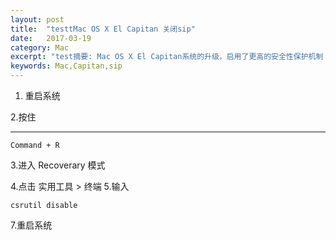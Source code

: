 ```yaml
---
layout: post
title:  "testtMac OS X El Capitan 关闭sip"
date:   2017-03-19
category: Mac
excerpt: "test摘要: Mac OS X El Capitan系统的升级，启用了更高的安全性保护机制：系统完整性保护System Integrity Protection (SIP)。简单来讲就是更加强制性的保护系统相关的文件夹。开发者不能直接操作相关的文件内容。"
keywords: Mac,Capitan,sip
---
```

1. 重启系统

2.按住
***
```
Command + R
```
3.进入 Recoverary 模式

4.点击 实用工具 > 终端
5.输入
```
csrutil disable
```
7.重启系统

